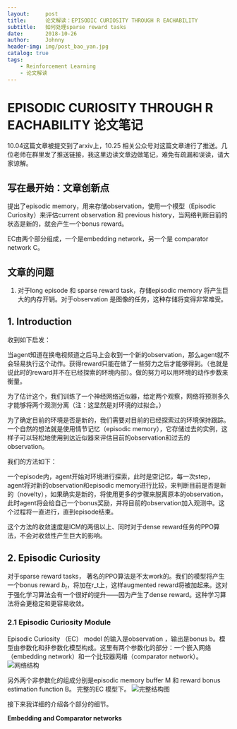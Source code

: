 ```yaml
---
layout:     post
title:      论文解读：EPISODIC CURIOSITY THROUGH R EACHABILITY
subtitle:   如何处理sparse reward tasks
date:       2018-10-26
author:     Johnny
header-img: img/post_bao_yan.jpg
catalog: true
tags:
    - Reinforcement Learning
    - 论文解读
---
```


# EPISODIC CURIOSITY THROUGH R EACHABILITY 论文笔记

10.04这篇文章被提交到了arxiv上，10.25 相关公众号对这篇文章进行了推送。几位老师在群里发了推送链接，我这里边读文章边做笔记，难免有疏漏和误读，请大家谅解。


## 写在最开始：文章创新点

提出了episodic memory，用来存储observation，使用一个模型（Episodic Curiosity）来评估current observation 和 previous history，当网络判断目前的状态是新的，就会产生一个bonus reward。

EC由两个部分组成，一个是embedding network，另一个是 comparator network C。
## 文章的问题

1. 对于long episode 和 sparse reward task，存储episodic memory 将产生巨大的内存开销。对于observation 是图像的任务，这种存储将变得非常难受。

## 1. Introduction 

收到如下启发：

当agent知道在换电视频道之后马上会收到一个新的observation，那么agent就不会轻易执行这个动作。获得reward只能在做了一些努力之后才能够得到。（也就是说此时的reward并不在已经探索的环境内部）。做的努力可以用环境的动作步数来衡量。

为了估计这个，我们训练了一个神经网络近似器，给定两个观察，网络将预测多久才能够将两个观测分离（注：这显然是对环境的过拟合。）

为了确定目前的环境是否是新的，我们需要对目前的已经探索过的环境保持跟踪。一个自然的想法就是使用情节记忆（episodic memory），它存储过去的实例，这样子可以轻松地使用到达近似器来评估目前的observation和过去的observation。


我们的方法如下：

一个episode内，agent开始对环境进行探索，此时是空记忆，每一次step，agent将对新的observation和episodic memory进行比较，来判断目前是否是新的（novelty），如果确实是新的，将使用更多的步骤来脱离原本的observation，此时agent将会给自己一个bonus奖励，并将目前的observation加入观测中。这个过程将一直进行，直到episode结束。

这个方法的收敛速度是ICM的两倍以上、同时对于dense reward任务的PPO算法，不会对收敛性产生巨大的影响。

## 2. Episodic Curiosity

对于sparse reward tasks， 著名的PPO算法是不太work的。我们的模型将产生一个bonus reward $b_t$，将加在r_t上，这样augmented reward将被加起来。这对于强化学习算法会有一个很好的提升——因为产生了dense reward。这种学习算法将会更稳定和更容易收敛。


### 2.1 Episodic Curiosity Module

Episodic Curiosity （EC） model 的输入是observation ，输出是bonus b。模型由参数化和非参数化模型构成。这里有两个参数化的部分：一个嵌入网络（embedding network）和一个比较器网络（comparator network）。
![网络结构](https://s1.ax1x.com/2018/10/26/iyhRCn.png)

另外两个非参数化的组成分别是episodic memory buffer M 和 reward bonus estimation function B。
完整的EC 模型下。
![完整结构图](https://s1.ax1x.com/2018/10/26/iyhLCR.png)

接下来我详细的介绍各个部分的细节。

**Embedding and Comparator networks** 




